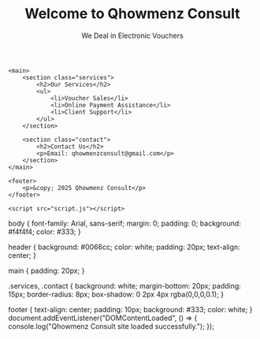 <!DOCTYPE html>
<html lang="en">
<head>
    <meta charset="UTF-8">
    <title>Qhowmenz Consult</title>
    <link rel="stylesheet" href="style.css">
</head>
<body>
    <header>
        <h1>Welcome to Qhowmenz Consult</h1>
        <p>We Deal in Electronic Vouchers</p>
    </header>

    <main>
        <section class="services">
            <h2>Our Services</h2>
            <ul>
                <li>Voucher Sales</li>
                <li>Online Payment Assistance</li>
                <li>Client Support</li>
            </ul>
        </section>

        <section class="contact">
            <h2>Contact Us</h2>
            <p>Email: qhowmenzconsult@gmail.com</p>
        </section>
    </main>

    <footer>
        <p>&copy; 2025 Qhowmenz Consult</p>
    </footer>

    <script src="script.js"></script>
</body>
</html>
body {
    font-family: Arial, sans-serif;
    margin: 0;
    padding: 0;
    background: #f4f4f4;
    color: #333;
}

header {
    background: #0066cc;
    color: white;
    padding: 20px;
    text-align: center;
}

main {
    padding: 20px;
}

.services, .contact {
    background: white;
    margin-bottom: 20px;
    padding: 15px;
    border-radius: 8px;
    box-shadow: 0 2px 4px rgba(0,0,0,0.1);
}

footer {
    text-align: center;
    padding: 10px;
    background: #333;
    color: white;
}
document.addEventListener("DOMContentLoaded", () => {
    console.log("Qhowmenz Consult site loaded successfully.");
});
